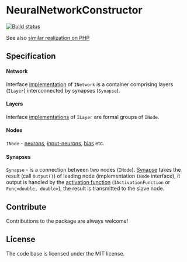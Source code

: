 # NeuralNetworkConstructor

[![Build status](https://ci.appveyor.com/api/projects/status/dsyj7gu551sg2jey?svg=true)](https://ci.appveyor.com/project/A1essandro/neuralnetworkconstructor)

See also [similar realization on PHP](https://github.com/A1essandro/neural-network)

## Specification

#### Network

Interface [implementation](https://github.com/A1essandro/NeuralNetworkConstructor/tree/master/NeuralNetworkConstructor/Network) of `INetwork` is a container comprising layers (`ILayer`) interconnected by synapses (`Synapse`).

#### Layers

Interface [implementations](https://github.com/A1essandro/NeuralNetworkConstructor/tree/master/NeuralNetworkConstructor/Network/Layer) of `ILayer` are formal groups of `INode`.

#### Nodes

`INode` - [neurons](https://github.com/A1essandro/NeuralNetworkConstructor/blob/master/NeuralNetworkConstructor/Network/Node/Neuron.cs), [input-neurons](https://github.com/A1essandro/NeuralNetworkConstructor/blob/master/NeuralNetworkConstructor/Network/Node/InputNode.cs), [bias](https://github.com/A1essandro/NeuralNetworkConstructor/blob/master/NeuralNetworkConstructor/Network/Node/Bias.cs) etc.

#### Synapses

`Synapse` - is a connection between two nodes (`INode`). [Synapse](https://github.com/A1essandro/NeuralNetworkConstructor/tree/master/NeuralNetworkConstructor/Network/Node/Synapse) takes the result (call `Output()`) of leading node 
(implementation `INode` interface), it output is handled by the [activation function](https://github.com/A1essandro/NeuralNetworkConstructor/tree/master/NeuralNetworkConstructor/Network/Node/ActivationFunction) (`IActivationFunction` or `Func<double, double>`), 
the result is transmitted to the slave node.

## Contribute

Contributions to the package are always welcome!

## License

The code base is licensed under the MIT license.